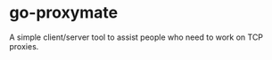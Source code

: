 go-proxymate
============

A simple client/server tool to assist people who need to work on TCP proxies.
